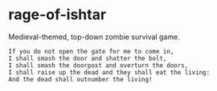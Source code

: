 # rage-of-ishtar
Medieval-themed, top-down zombie survival game.

```text
If you do not open the gate for me to come in,
I shall smash the door and shatter the bolt,
I shall smash the doorpost and overturn the doors,
I shall raise up the dead and they shall eat the living:
And the dead shall outnumber the living!
```
